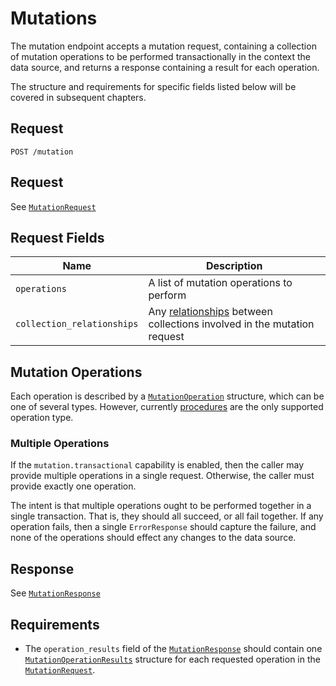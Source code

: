 # Mutations

The mutation endpoint accepts a mutation request, containing a collection of mutation operations to be performed transactionally in the context the data source, and returns a response containing a result for each operation.

The structure and requirements for specific fields listed below will be covered in subsequent chapters.

## Request

```
POST /mutation
```

## Request

See [`MutationRequest`](../../reference/types.md#mutationrequest)

## Request Fields

| Name                       | Description                                                                                           |
| -------------------------- | ----------------------------------------------------------------------------------------------------- |
| `operations`               | A list of mutation operations to perform                                                              |
| `collection_relationships` | Any [relationships](../queries/relationships.md) between collections involved in the mutation request |

## Mutation Operations

Each operation is described by a [`MutationOperation`](../../reference/types.md#mutationoperation) structure, which can be one of several types. However, currently [procedures](./procedures.md) are the only supported operation type.

### Multiple Operations

If the `mutation.transactional` capability is enabled, then the caller may provide multiple operations in a single request.
Otherwise, the caller must provide exactly one operation.

The intent is that multiple operations ought to be performed together in a single transaction.
That is, they should all succeed, or all fail together. If any operation fails, then a single `ErrorResponse` should capture
the failure, and none of the operations should effect any changes to the data source.

## Response

See [`MutationResponse`](../../reference/types.md#mutationresponse)

## Requirements

- The `operation_results` field of the [`MutationResponse`](../../reference/types.md#mutationresponse) should contain one [`MutationOperationResults`](../../reference/types.md#mutationoperationresults) structure for each requested operation in the [`MutationRequest`](../../reference/types.md#mutationrequest).
